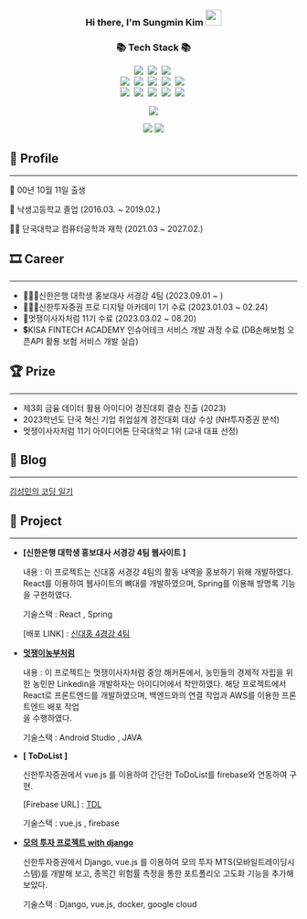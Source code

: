 <h3 align="center">
  <b>Hi there, I'm Sungmin Kim</b>
  <img src="https://media.giphy.com/media/hvRJCLFzcasrR4ia7z/giphy.gif" width="28">
</h3>
<h3 align="center">📚 Tech Stack 📚</h3>
<p align="center">
  <img src="https://img.shields.io/badge/Java-007396?style=flat-square&logo=Java&logoColor=white"/></a>&nbsp
  <img src="https://img.shields.io/badge/Python-3766AB?style=flat-square&logo=Python&logoColor=white"/></a>&nbsp 
  <img src="https://img.shields.io/badge/Javascript-ffb13b?style=flat-square&logo=javascript&logoColor=white"/></a>&nbsp 
  <br>
  <img src="https://img.shields.io/badge/Spring-6DB33F?style=flat-square&logo=Spring&logoColor=white"/></a>&nbsp
  <img src="https://img.shields.io/badge/SpringBoot-6DB33F?style=flat-square&logo=SpringBoot&logoColor=white"/></a>&nbsp 
  <img src="https://img.shields.io/badge/Django-092E20?style=flat-square&logo=Django&logoColor=white"/></a>&nbsp
  <img src="https://img.shields.io/badge/React-4FC08D?style=flat-square&logo=Vue.js&logoColor=white"/></a>&nbsp
  <img src="https://img.shields.io/badge/Vue.js-4FC08D?style=flat-square&logo=Vue.js&logoColor=white"/></a>&nbsp
  <br>
  <img src="https://img.shields.io/badge/Mysql-E6B91E?style=flat-square&logo=MySql&logoColor=white"/></a>&nbsp 
  <img src="https://img.shields.io/badge/AWS-232F3E?style=flat-square&logo=AmazonAWS&logoColor=white"/></a>&nbsp 
  <img src="https://img.shields.io/badge/Docker-2496ED?style=flat-square&logo=Docker&logoColor=white"/></a>&nbsp 
  <img src="https://img.shields.io/badge/GitHubActions-2088FF?style=flat-square&logo=GitHubActions&logoColor=white"/></a>&nbsp 
  <img src="https://img.shields.io/badge/Jenkins-D24939?style=flat-square&logo=Jenkins&logoColor=white"/></a>&nbsp 
</p>
<p align="center">
  <a href="https://hits.seeyoufarm.com"><img src="https://hits.seeyoufarm.com/api/count/incr/badge.svg?url=https%3A%2F%2Fgithub.com%2Ftata153&count_bg=%23F37021&title_bg=%23FFA048&icon=github.svg&icon_color=%23C8C8C8&title=hits&edge_flat=false"/></a>
</p>

<p align="center">
  <a href="https://solved.ac/tata153/"><img src="http://mazassumnida.wtf/api/v2/generate_badge?boj=tata153"/></a>
  <img src = "https://mazandi.herokuapp.com/api?handle=tata153"/>
</p>

## 👦 Profile

---

👶  00년 10월 11일 출생

🏫  낙생고등학교 졸업 (2016.03. ~ 2019.02.)

👨‍🎓  단국대학교 컴퓨터공학과 재학 (2021.03 ~ 2027.02.)

## 🎞 Career

---
- 👨🏻‍💻신한은행 대학생 홍보대사 서경강 4팀 (2023.09.01 ~ )
- 👨🏻‍🎓신한투자증권 프로 디지털 아카데미 1기 수료 (2023.01.03 ~ 02.24)
- 🦁멋쟁이사자처럼 11기 수료 (2023.03.02 ~ 08.20)
- 💲KISA FINTECH ACADEMY 인슈어테크 서비스 개발 과정 수료 (DB손해보험 오픈API 활용 보험 서비스 개발 실습)

## 🏆 Prize

---

- 제3회 금융 데이터 활용 아이디어 경진대회 결승 진출 (2023)
- 2023학년도 단국 혁신 기업 취업설계 경진대회 대상 수상 (NH투자증권 분석)
- 멋쟁이사자처럼 11기 아이디어톤 단국대학교 1위 (교내 대표 선정)

## 📝 Blog

---

[김성민의 코딩 일기](https://blog.naver.com/tata153)



## **🎁 Project**

---
    
- **[신한은행 대학생 홍보대사 서경강 4팀 웹사이트 ]**
    
    내용 : 이 프로젝트는 신대홍 서경강 4팀의 활동 내역을 홍보하기 위해 개발하였다. React를 이용하여 웹사이트의 뼈대를 개발하였으며, Spring를 이용해 방명록 기능을 구현하였다.
    
    기술스택 : React , Spring
    
    [배포 LINK] : [신대홍 4경강 4팀](http://3.36.97.17:3000/)
  
    
- **[ 멋쟁이농부처럼 ](https://github.com/kimsungmin1011/Like_Farmers)**
    
    내용 : 이 프로젝트는 멋쟁이사자처럼 중앙 해커톤에서, 농민들의 경제적 자립을 위한 농민판 Linkedin을 개발하자는 아이디어에서 착안하였다. 해당 프로젝트에서 React로 프론트엔드를 개발하였으며, 백엔드와의 연결 작업과 AWS를 이용한 프론트엔드 배포 작업  
    을 수행하였다.
    
    기술스택 : Android Studio , JAVA
    

- **[ ToDoList ]**
    
    신한투자증권에서 vue.js 를 이용하여 간단한 ToDoList를 firebase와 연동하여 구현.
    
    [Firebase URL] : [TDL](https://my-todo1-81975.web.app/)
    
    기술스택 : vue.js , firebase
    
- **[ 모의 투자 프로젝트 with django ](https://github.com/kimsungmin1011/shinhan-alpha)**
    
    신한투자증권에서 Django, vue.js 를 이용하여 모의 투자 MTS(모바일트레이딩시스템)를 개발해 보고, 종목간 위험률 측정을 통한 포트폴리오 고도화 기능을 추가해보았다.
    
    기술스택 : Django, vue.js, docker, google cloud
    
